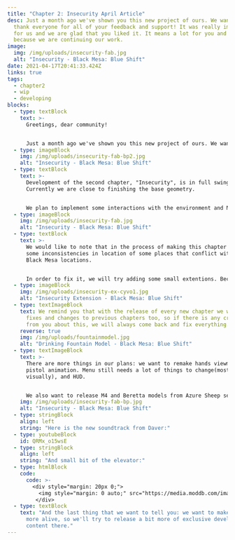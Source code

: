 ```yaml
---
title: "Chapter 2: Insecurity April Article"
desc: Just a month ago we've shown you this new project of ours. We want to
  thank everyone for all of your feedback and support! It was really important
  for us and we are glad that you liked it. It means a lot for you and us,
  because we are continuing our work.
image:
  img: /img/uploads/insecurity-fab.jpg
  alt: "Insecurity - Black Mesa: Blue Shift"
date: 2021-04-17T20:41:33.424Z
links: true
tags:
  - chapter2
  - wip
  - developing
blocks:
  - type: textBlock
    text: >-
      Greetings, dear community!


      Just a month ago we've shown you this new project of ours. We want to thank everyone for all of your feedback and support! It was really important for us and we are glad that you liked it. It means a lot for you and us, because we are continuing our work.
  - type: imageBlock
    img: /img/uploads/insecurity-fab-bp2.jpg
    alt: "Insecurity - Black Mesa: Blue Shift"
  - type: textBlock
    text: >-
      Development of the second chapter, "Insecurity", is in full swing now.
      Currently we are close to finishing the base geometry. 


      We plan to implement some interactions with the environment and NPCs. Thanks to the help from Crowbar Collective's voice actors, we will now be able to bring a lot of new guard and male scientists lines and scripted scenes!
  - type: imageBlock
    img: /img/uploads/insecurity-fab.jpg
    alt: "Insecurity - Black Mesa: Blue Shift"
  - type: textBlock
    text: >-
      We would like to note that in the process of making this chapter we found
      some inconsistencies in location of some places that conflict with the
      Black Mesa locations. 


      In order to fix it, we will try adding some small extentions. Because of that, we would like to hear your opinion on such actions. You can see a screenshot of one of those new places there:
  - type: imageBlock
    img: /img/uploads/insecurity-ex-cyvo1.jpg
    alt: "Insecurity Extension - Black Mesa: Blue Shift"
  - type: textImageBlock
    text: We remind you that with the release of every new chapter we will release
      fixes and changes to previous chapters too, so if there is any criticism
      from you about this, we will always come back and fix everything.
    reverse: true
    img: /img/uploads/fountainmodel.jpg
    alt: "Drinking Fountain Model - Black Mesa: Blue Shift"
  - type: textImageBlock
    text: >-
      There are more things in our plans: we want to remake hands viewmodel and
      pistol animation. Menu still needs a lot of things to change(mostly
      visually), and HUD. 


      We also want to release M4 and Beretta models from Azure Sheep separately, as they were requested by a lot of you.
    img: /img/uploads/insecurity-fab-bp.jpg
    alt: "Insecurity - Black Mesa: Blue Shift"
  - type: stringBlock
    align: left
    string: "Here is the new soundtrack from Daver:"
  - type: youtubeBlock
    id: QRMx_o15wsE
  - type: stringBlock
    align: left
    string: "And small bit of the elevator:"
  - type: htmlBlock
    code:
      code: >-
        <div style="margin: 20px 0;">
          <img style="margin: 0 auto;" src="https://media.moddb.com/images/members/5/4214/4213492/profile/bselevfix.gif" alt="Insecurity - Black Mesa: Blue Shift" title="Insecurity - Black Mesa: Blue Shift">
         </div> 
  - type: textBlock
    text: "And the last thing that we want to tell you: we want to make our Patreon
      more alive, so we'll try to release a bit more of exclusive development
      content there."
---
```

